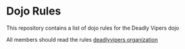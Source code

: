 Dojo Rules
==========

This repository contains a list of dojo rules for the Deadly Vipers dojo

All members should read the rules
[deadlyvipers organization](https://github.com/deadlyvipers)

